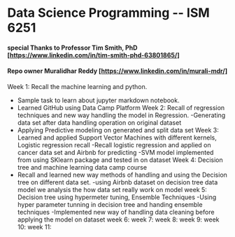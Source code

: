 # Data Science Programming -- ISM 6251
#### special Thanks to Professor  Tim Smith, PhD [https://www.linkedin.com/in/tim-smith-phd-63801865/]

#### Repo owner Muralidhar Reddy [https://www.linkedin.com/in/murali-mdr/]


Week 1: Recall the machine learning and python.
- Sample task to learn about jupyter markdown notebook.
- Learned GitHub using Data Camp Platform 
Week 2: Recall of regression techniques and new way handling the model in Regression.
-Generating data set after data handling operation on original dataset
- Applying Predictive modeling on generated and split data set 
Week 3: Learned and applied Support Vector Machines with different kernels, Logistic regression recall
-Recall logistic regression and applied on cancer data set and Airbnb for predicting
-SVM model implemented from using SKlearn package and tested in on dataset
Week 4: Decision tree and machine learning data camp course
- Recall and learned new way methods of handling and using the Decision tree on different data set.
-using Airbnb dataset on decision tree data model we analysis the how data set really work on model
week 5: Decision tree using hypermeter tuning, Ensemble Techniques
-Using hyper parameter tunning in decision tree and handing ensemble techniques 
-Implemented new way of handling data cleaning before applying the model on dataset
week 6:
week 7:
week 8:
week 9:
week 10:
week 11:



